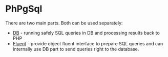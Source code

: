 # PhPgSql

There are two main parts. Both can be used separately:

- [DB](db.md) - running safely SQL queries in DB and processing results back to PHP
- [Fluent](fluent.md) - provide object fluent interface to prepare SQL queries and can internally use DB part to send queries right to the database.
